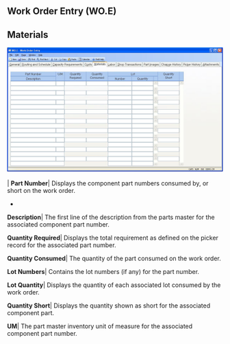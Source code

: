 ## Work Order Entry (WO.E)
<PageHeader />

## Materials

![](./WO-E-5.jpg)

| **Part Number**|  Displays the component part numbers consumed by, or short
on the work order.

-  
**Description**|  The first line of the description from the parts master for
the associated component part number.

**Quantity Required**|  Displays the total requirement as defined on the
picker record for the associated part number.

**Quantity Consumed**|  The quantity of the part consumed on the work order.

**Lot Numbers**|  Contains the lot numbers (if any) for the part number.

**Lot Quantity**|  Displays the quantity of each associated lot consumed by
the work order.

**Quantity Short**|  Displays the quantity shown as short for the associated
component part.

**UM**|  The part master inventory unit of measure for the associated
component part number.


<badge text= "Version 8.10.57 " vertical="middle" />

<PageFooter />
